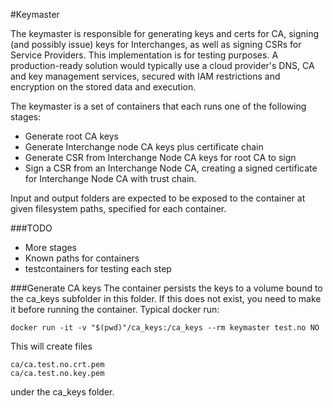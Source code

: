 #Keymaster

The keymaster is responsible for generating keys and certs for CA, signing (and possibly issue) 
keys for Interchanges, as well as signing CSRs for Service Providers. 
This implementation is for testing purposes. A production-ready solution would typically
use a cloud provider's DNS, CA and key management services, secured with IAM restrictions and encryption on the stored 
data and execution.

The keymaster is a set of containers that each runs one of the following stages:
 * Generate root CA keys
 * Generate Interchange node CA keys plus certificate chain
 * Generate CSR from Interchange Node CA keys for root CA to sign 
 * Sign a CSR from an Interchange Node CA, creating a signed certificate for Interchange Node CA with trust chain.

Input and output folders are expected to be exposed to the container at given filesystem paths, specified for each 
container.

###TODO 
 * More stages
 * Known paths for containers
 * testcontainers for testing each step

###Generate CA keys
The container persists the keys to a volume bound to the ca_keys subfolder in this folder. 
If this does not exist, you need to make it before running the container.
Typical docker run:

``
docker run -it -v "$(pwd)"/ca_keys:/ca_keys --rm keymaster test.no NO
``

This will create files
```
ca/ca.test.no.crt.pem
ca/ca.test.no.key.pem
```
under the ca_keys folder.

